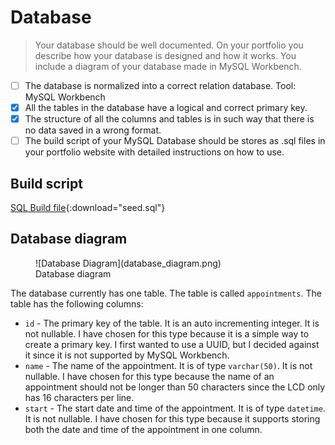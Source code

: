 # Database

> Your database should be well documented. On your portfolio you describe how your database is designed and how it
> works. You include a diagram of your database made in MySQL Workbench.

- [ ] The database is normalized into a correct relation database. Tool: MySQL Workbench
- [x] All the tables in the database have a logical and correct primary key.
- [x] The structure of all the columns and tables is in such way that there is no data saved in a wrong format.
- [ ] The build script of your MySQL Database should be stores as .sql files in your portfolio website with detailed
  instructions on how to use.

## Build script
[SQL Build file](./seed.sql){:download="seed.sql"}

## Database diagram

<figure class="inline end" markdown>
  ![Database Diagram](database_diagram.png)
  <figcaption>Database diagram</figcaption>
</figure>

The database currently has one table. The table is called `appointments`. The table has the following columns:

- `id` - The primary key of the table. It is an auto incrementing integer. It is not nullable. I have chosen for this
  type because it is a simple way to create a primary key. I first wanted to use a UUID, but I decided against it
  since it is not supported by MySQL Workbench.
- `name` - The name of the appointment. It is of type `varchar(50)`. It is not nullable. I have chosen for this type
  because the name of an appointment should not be longer than 50 characters since the LCD only has 16 characters per
  line.
- `start` - The start date and time of the appointment. It is of type `datetime`. It is not nullable. I have chosen for
  this type because it supports storing both the date and time of the appointment in one column.
